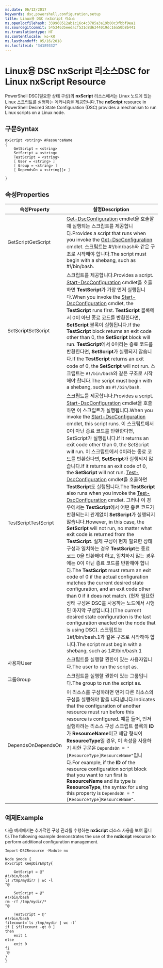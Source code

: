 ```yaml
---
ms.date: 06/12/2017
keywords: dsc,powershell,configuration,setup
title: Linux용 DSC nxScript 리소스
ms.openlocfilehash: 339968512ab1c16c4c3785a3a19b00c3fbbf9ea1
ms.sourcegitcommit: 54534635eedacf531d8d6344019dc16a50b8b441
ms.translationtype: HT
ms.contentlocale: ko-KR
ms.lasthandoff: 05/16/2018
ms.locfileid: "34189332"
---
```

# <a name="dsc-for-linux-nxscript-resource"></a><span data-ttu-id="f8687-103">Linux용 DSC nxScript 리소스</span><span class="sxs-lookup"><span data-stu-id="f8687-103">DSC for Linux nxScript Resource</span></span>

<span data-ttu-id="f8687-104">PowerShell DSC(필요한 상태 구성)의 **nxScript** 리소스에서는 Linux 노드에 있는 Linux 스크립트를 실행하는 메커니즘을 제공합니다.</span><span class="sxs-lookup"><span data-stu-id="f8687-104">The **nxScript** resource in PowerShell Desired State Configuration (DSC) provides a mechanism to run Linux scripts on a Linux node.</span></span>

## <a name="syntax"></a><span data-ttu-id="f8687-105">구문</span><span class="sxs-lookup"><span data-stu-id="f8687-105">Syntax</span></span>

```
nxScript <string> #ResourceName
{
    GetScript = <string>
    SetScript = <string>
    TestScript = <string>
    [ User = <string> ]
    [ Group = <string> ]
    [ DependsOn = <string[]> ]

}
```

## <a name="properties"></a><span data-ttu-id="f8687-106">속성</span><span class="sxs-lookup"><span data-stu-id="f8687-106">Properties</span></span>

|  <span data-ttu-id="f8687-107">속성</span><span class="sxs-lookup"><span data-stu-id="f8687-107">Property</span></span> |  <span data-ttu-id="f8687-108">설명</span><span class="sxs-lookup"><span data-stu-id="f8687-108">Description</span></span> |
|---|---|
| <span data-ttu-id="f8687-109">GetScript</span><span class="sxs-lookup"><span data-stu-id="f8687-109">GetScript</span></span>| <span data-ttu-id="f8687-110">[Get-DscConfiguration](https://technet.microsoft.com/en-us/library/dn521625.aspx) cmdlet을 호출할 때 실행되는 스크립트를 제공합니다.</span><span class="sxs-lookup"><span data-stu-id="f8687-110">Provides a script that runs when you invoke the [Get-DscConfiguration](https://technet.microsoft.com/en-us/library/dn521625.aspx) cmdlet.</span></span> <span data-ttu-id="f8687-111">스크립트는 #!/bin/bash와 같은 구조로 시작해야 합니다.</span><span class="sxs-lookup"><span data-stu-id="f8687-111">The script must begin with a shebang, such as #!/bin/bash.</span></span>|
| <span data-ttu-id="f8687-112">SetScript</span><span class="sxs-lookup"><span data-stu-id="f8687-112">SetScript</span></span>| <span data-ttu-id="f8687-113">스크립트를 제공합니다.</span><span class="sxs-lookup"><span data-stu-id="f8687-113">Provides a script.</span></span> <span data-ttu-id="f8687-114">[Start-DscConfiguration](https://technet.microsoft.com/en-us/library/dn521623.aspx) cmdlet을 호출하면 **TestScript**가 가장 먼저 실행됩니다.</span><span class="sxs-lookup"><span data-stu-id="f8687-114">When you invoke the [Start-DscConfiguration](https://technet.microsoft.com/en-us/library/dn521623.aspx) cmdlet, the **TestScript** runs first.</span></span> <span data-ttu-id="f8687-115">**TestScript** 블록에서 0이 아닌 종료 코드를 반환한다면, **SetScript** 블록이 실행됩니다.</span><span class="sxs-lookup"><span data-stu-id="f8687-115">If the **TestScript** block returns an exit code other than 0, the **SetScript** block will run.</span></span> <span data-ttu-id="f8687-116">**TestScript**에서 0이라는 종료 코드를 반환한다면, **SetScript**가 실행되지 않습니다.</span><span class="sxs-lookup"><span data-stu-id="f8687-116">If the **TestScript** returns an exit code of 0, the **SetScript** will not run.</span></span> <span data-ttu-id="f8687-117">스크립트는 `#!/bin/bash`와 같은 구조로 시작해야 합니다.</span><span class="sxs-lookup"><span data-stu-id="f8687-117">The script must begin with a shebang, such as `#!/bin/bash`.</span></span>|
| <span data-ttu-id="f8687-118">TestScript</span><span class="sxs-lookup"><span data-stu-id="f8687-118">TestScript</span></span>| <span data-ttu-id="f8687-119">스크립트를 제공합니다.</span><span class="sxs-lookup"><span data-stu-id="f8687-119">Provides a script.</span></span> <span data-ttu-id="f8687-120">[Start-DscConfiguration](https://technet.microsoft.com/en-us/library/dn521623.aspx) cmdlet을 호출하면 이 스크립트가 실행됩니다.</span><span class="sxs-lookup"><span data-stu-id="f8687-120">When you invoke the [Start-DscConfiguration](https://technet.microsoft.com/en-us/library/dn521623.aspx) cmdlet, this script runs.</span></span> <span data-ttu-id="f8687-121">이 스크립트에서 0이 아닌 종료 코드를 반환한다면, SetScript가 실행됩니다.</span><span class="sxs-lookup"><span data-stu-id="f8687-121">If it returns an exit code other than 0, the SetScript will run.</span></span> <span data-ttu-id="f8687-122">이 스크립트에서 0이라는 종료 코드를 반환한다면, **SetScript**가 실행되지 않습니다.</span><span class="sxs-lookup"><span data-stu-id="f8687-122">If it returns an exit code of 0, the **SetScript** will not run.</span></span> <span data-ttu-id="f8687-123">[Test-DscConfiguration](https://technet.microsoft.com/en-us/library/dn407382.aspx) cmdlet을 호출하면 **TestScript**도 실행됩니다.</span><span class="sxs-lookup"><span data-stu-id="f8687-123">The **TestScript** also runs when you invoke the [Test-DscConfiguration](https://technet.microsoft.com/en-us/library/dn407382.aspx) cmdlet.</span></span> <span data-ttu-id="f8687-124">그러나 이 경우에서는 **TestScript**에서 어떤 종료 코드가 반환되는지 관계없이 **SetScript**가 실행되지 않습니다.</span><span class="sxs-lookup"><span data-stu-id="f8687-124">However, in this case, the **SetScript** will not run, no matter what exit code is returned from the **TestScript**.</span></span> <span data-ttu-id="f8687-125">실제 구성이 현재 필요한 상태 구성과 일치하는 경우 **TestScript**는 종료 코드 0을 반환해야 하고, 일치하지 않는 경우에는 0이 아닌 종료 코드를 반환해야 합니다.</span><span class="sxs-lookup"><span data-stu-id="f8687-125">The **TestScript** must return an exit code of 0 if the actual configuration matches the current desired state configuration, and an exit code other than 0 if it does not match.</span></span> <span data-ttu-id="f8687-126">(현재 필요한 상태 구성은 DSC를 사용하는 노드에서 시행된 마지막 구성입니다.)</span><span class="sxs-lookup"><span data-stu-id="f8687-126">(The current desired state configuration is the last configuration enacted on the node that is using DSC).</span></span> <span data-ttu-id="f8687-127">스크립트는 1#!/bin/bash.1과 같은 구조로 시작해야 합니다.</span><span class="sxs-lookup"><span data-stu-id="f8687-127">The script must begin with a shebang, such as 1#!/bin/bash.1</span></span>|
| <span data-ttu-id="f8687-128">사용자</span><span class="sxs-lookup"><span data-stu-id="f8687-128">User</span></span>| <span data-ttu-id="f8687-129">스크립트를 실행할 권한이 있는 사용자입니다.</span><span class="sxs-lookup"><span data-stu-id="f8687-129">The user to run the script as.</span></span>|
| <span data-ttu-id="f8687-130">그룹</span><span class="sxs-lookup"><span data-stu-id="f8687-130">Group</span></span>| <span data-ttu-id="f8687-131">스크립트를 실행할 권한이 있는 그룹입니다.</span><span class="sxs-lookup"><span data-stu-id="f8687-131">The group to run the script as.</span></span>|
| <span data-ttu-id="f8687-132">DependsOn</span><span class="sxs-lookup"><span data-stu-id="f8687-132">DependsOn</span></span> | <span data-ttu-id="f8687-133">이 리소스를 구성하려면 먼저 다른 리소스의 구성을 실행해야 함을 나타냅니다.</span><span class="sxs-lookup"><span data-stu-id="f8687-133">Indicates that the configuration of another resource must run before this resource is configured.</span></span> <span data-ttu-id="f8687-134">예를 들어, 먼저 실행하려는 리소스 구성 스크립트 블록의 **ID**가 **ResourceName**이고 해당 형식이 **ResourceType**일 경우, 이 속성을 사용하기 위한 구문은 `DependsOn = "[ResourceType]ResourceName"`입니다.</span><span class="sxs-lookup"><span data-stu-id="f8687-134">For example, if the **ID** of the resource configuration script block that you want to run first is **ResourceName** and its type is **ResourceType**, the syntax for using this property is `DependsOn = "[ResourceType]ResourceName"`.</span></span>|

## <a name="example"></a><span data-ttu-id="f8687-135">예제</span><span class="sxs-lookup"><span data-stu-id="f8687-135">Example</span></span>

<span data-ttu-id="f8687-136">다음 예제에서는 추가적인 구성 관리를 수행하는 **nxScript** 리소스 사용을 보여 줍니다.</span><span class="sxs-lookup"><span data-stu-id="f8687-136">The following example demonstrates the use of the **nxScript** resource to perform additional configuration management.</span></span>

```
Import-DSCResource -Module nx

Node $node {
nxScript KeepDirEmpty{

    GetScript = @"
#!/bin/bash
ls /tmp/mydir/ | wc -l
"@

    SetScript = @"
#!/bin/bash
rm -rf /tmp/mydir/*
"@

    TestScript = @'
#!/bin/bash
filecount=`ls /tmp/mydir | wc -l`
if [ $filecount -gt 0 ]
then
    exit 1
else
    exit 0
fi
'@
}
}
```